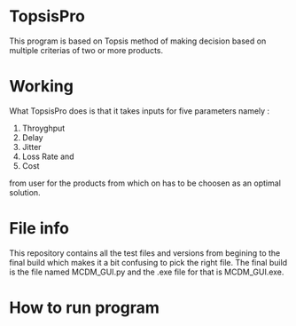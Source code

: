 # TopsisPro
This program is based on Topsis method of making decision based on multiple criterias of two or more products.

# Working
What TopsisPro does is that it takes inputs for five parameters namely :
1. Throyghput
2. Delay 
3. Jitter 
4. Loss Rate and
5. Cost 

from user for the products from which on has to be choosen as an optimal solution.

# File info
This repository contains all the test files and versions from begining to the final build which makes it a bit confusing to pick the right file. The final build is the file named MCDM_GUI.py and the .exe file for that is MCDM_GUI.exe.

# How to run program


